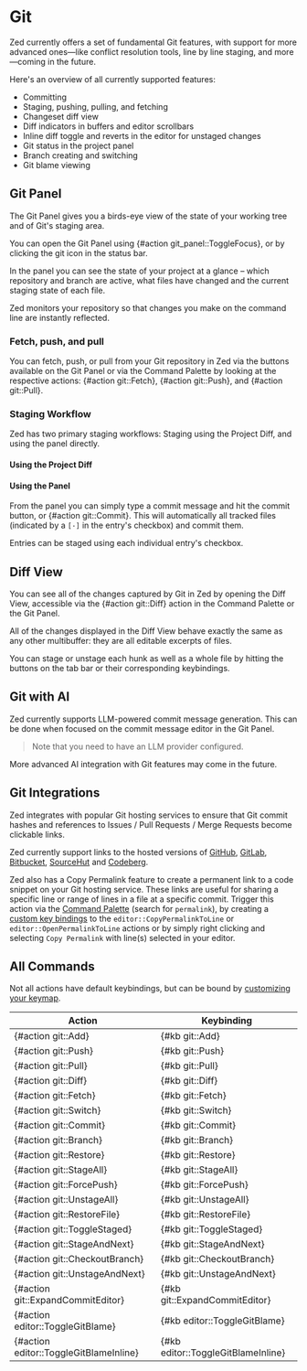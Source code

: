 # Git

Zed currently offers a set of fundamental Git features, with support for more advanced ones—like conflict resolution tools, line by line staging, and more—coming in the future.

Here's an overview of all currently supported features:

- Committing
- Staging, pushing, pulling, and fetching
- Changeset diff view
- Diff indicators in buffers and editor scrollbars
- Inline diff toggle and reverts in the editor for unstaged changes
- Git status in the project panel
- Branch creating and switching
- Git blame viewing

## Git Panel

The Git Panel gives you a birds-eye view of the state of your working tree and of Git's staging area.

You can open the Git Panel using {#action git_panel::ToggleFocus}, or by clicking the git icon in the status bar.

In the panel you can see  the state of your project at a glance – which repository and branch are active, what files have changed and the current staging state of each file.

Zed monitors your repository so that changes you make on the command line are instantly reflected.

<!-- Add media and keybinding -->

### Fetch, push, and pull

You can fetch, push, or pull from your Git repository in Zed via the buttons available on the Git Panel or via the Command Palette by looking at the respective actions: {#action git::Fetch}, {#action git::Push}, and {#action git::Pull}.

### Staging Workflow

Zed has two primary staging workflows: Staging using the Project Diff, and using the panel directly.

#### Using the Project Diff

#### Using the Panel

From the panel you can simply type a commit message and hit the commit button, or {#action git::Commit}. This will automatically all tracked files (indicated by a `[·]` in the entry's checkbox) and commit them.

<!-- Show a set of changes with default staged -->

Entries can be staged using each individual entry's checkbox.


## Diff View

You can see all of the changes captured by Git in Zed by opening the Diff View, accessible via the {#action git::Diff} action in the Command Palette or the Git Panel.

All of the changes displayed in the Diff View behave exactly the same as any other multibuffer: they are all editable excerpts of files.

You can stage or unstage each hunk as well as a whole file by hitting the buttons on the tab bar or their corresponding keybindings.

<!-- Add media and keybinding -->

## Git with AI

Zed currently supports LLM-powered commit message generation. This can be done when focused on the commit message editor in the Git Panel.

> Note that you need to have an LLM provider configured.

<!-- Add media and keybinding -->

More advanced AI integration with Git features may come in the future.

<!--
## Git Hunk Navigation

TBD: Explain Git Hunks

- Navigating hunks
- Expanding hunks
- Reverting hunks
-->

## Git Integrations

Zed integrates with popular Git hosting services to ensure that Git commit hashes and references to Issues / Pull Requests / Merge Requests become clickable links.

Zed currently support links to the hosted versions of
[GitHub](https://github.com),
[GitLab](https://gitlab.com),
[Bitbucket](https://bitbucket.org),
[SourceHut](https://sr.ht) and
[Codeberg](https://codeberg.org).

Zed also has a Copy Permalink feature to create a permanent link to a code snippet on your Git hosting service.
These links are useful for sharing a specific line or range of lines in a file at a specific commit.
Trigger this action via the [Command Palette](./getting-started.md#command-palette) (search for `permalink`),
by creating a [custom key bindings](key-bindings.md#custom-key-bindings) to the
`editor::CopyPermalinkToLine` or `editor::OpenPermalinkToLine` actions
or by simply right clicking and selecting `Copy Permalink` with line(s) selected in your editor.

## All Commands

Not all actions have default keybindings, but can be bound by [customizing your keymap](/key-bindings.md#user-keymaps).

| Action | Keybinding |
|--------|-------------|
| {#action git::Add} | {#kb git::Add} |
| {#action git::Push} | {#kb git::Push} |
| {#action git::Pull} | {#kb git::Pull} |
| {#action git::Diff} | {#kb git::Diff} |
| {#action git::Fetch} | {#kb git::Fetch} |
| {#action git::Switch} | {#kb git::Switch} |
| {#action git::Commit} | {#kb git::Commit} |
| {#action git::Branch} | {#kb git::Branch} |
| {#action git::Restore} | {#kb git::Restore} |
| {#action git::StageAll} | {#kb git::StageAll} |
| {#action git::ForcePush} | {#kb git::ForcePush} |
| {#action git::UnstageAll} | {#kb git::UnstageAll} |
| {#action git::RestoreFile} | {#kb git::RestoreFile} |
| {#action git::ToggleStaged} | {#kb git::ToggleStaged} |
| {#action git::StageAndNext} | {#kb git::StageAndNext} |
| {#action git::CheckoutBranch} | {#kb git::CheckoutBranch} |
| {#action git::UnstageAndNext} | {#kb git::UnstageAndNext} |
| {#action git::ExpandCommitEditor} | {#kb git::ExpandCommitEditor} |
| {#action editor::ToggleGitBlame} | {#kb editor::ToggleGitBlame} |
| {#action editor::ToggleGitBlameInline} | {#kb editor::ToggleGitBlameInline} |
